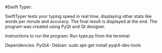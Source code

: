 #Swift Typer:

SwiftTyper tests your typing speed in real time, displaying other stats like words per minute and accuracy. The final result is displayed at the end.
The program was created using PyQt and Qt designer.

Instructions to run the program:
Run type.py from the terminal

Dependencies:
PyQt4-	Debian: sudo apt-get install pyqt4-dev-tools
